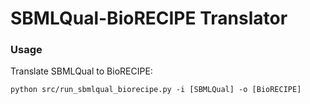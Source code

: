 # SBMLQual-BioRECIPE Translator
### Usage

Translate SBMLQual to BioRECIPE:

```
python src/run_sbmlqual_biorecipe.py -i [SBMLQual] -o [BioRECIPE]
```

